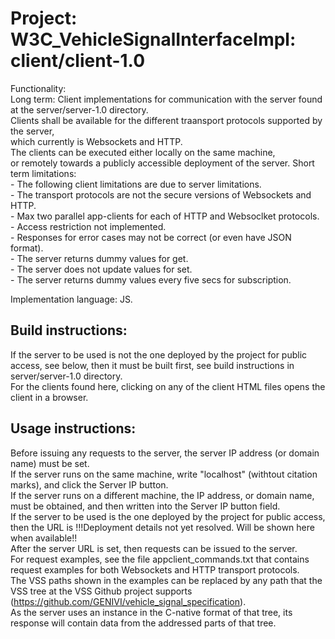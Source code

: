 # Project: W3C_VehicleSignalInterfaceImpl: client/client-1.0

Functionality: <br>
	Long term: Client implementations for communication with the server found at the server/server-1.0 directory.<br>
                   Clients shall be available for the different traansport protocols supported by the server, <br>
                   which currently is Websockets and HTTP. <br>
                   The clients can be executed either locally on the same machine, <br>
                   or remotely towards a publicly accessible deployment of the server. 
	Short term limitations: <br>
		- The following client limitations are due to server limitations. <br>
                - The transport protocols are not the secure versions of Websockets and HTTP. <br>
		- Max two parallel app-clients for each of HTTP and Websoclket protocols. <br>
		- Access restriction not implemented. <br>
		- Responses for error cases may not be correct (or even have JSON format).<br>
		- The server returns dummy values for get.<br>
		- The server does not update values for set.<br>
		- The server returns dummy values every five secs for subscription.<br>

Implementation language: JS. <br>


## Build instructions:
If the server to be used is not the one deployed by the project for public access, see below, then it must be built first, see build instructions in server/server-1.0 directory. <br>
For the clients found here, clicking on any of the client HTML files opens the client in a browser. <br>

## Usage instructions:
Before issuing any requests to the server, the server IP address (or domain name) must be set. <br>
If the server runs on the same machine, write "localhost" (withtout citation marks), and click the Server IP button. <br>
If the server runs on a different machine, the IP address, or domain name, must be obtained, and then written into the Server IP button field.  <br>
If the server to be used is the one deployed by the project for public access, then the URL is !!!Deployment details not yet resolved. Will be shown here when available!! <br>
After the server URL is set, then requests can be issued to the server. <br>
For request examples, see the file appclient_commands.txt that contains request examples for both Websockets and HTTP transport protocols.  <br>
The VSS paths shown in the examples can be replaced by any path that the VSS tree at the VSS Github project supports (https://github.com/GENIVI/vehicle_signal_specification). <br>
As the server uses an instance in the C-native format of that tree, its response will contain data from the addressed parts of that tree. <br>

